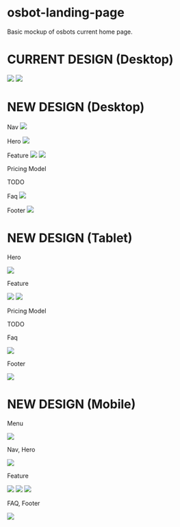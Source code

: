 # osbot-landing-page
Basic mockup of osbots current home page.


# CURRENT DESIGN (Desktop)
![](https://i.imgur.com/ywaFuCW.jpeg)
![](https://i.imgur.com/alNO53k.png)





# NEW DESIGN (Desktop)

Nav
![](https://i.imgur.com/shNFgft.gif)

Hero
![](https://i.imgur.com/7zAw0JU.png)

Feature
![](https://i.imgur.com/V0hodPP.png)
![](https://i.imgur.com/8qUmRH7.png)

Pricing Model

TODO

Faq
![](https://i.imgur.com/4jvHBts.png)

Footer
![](https://i.imgur.com/g83EpVc.png)




# NEW DESIGN (Tablet)

Hero

![](https://i.imgur.com/OCTQ2ns.png)

Feature

![](https://i.imgur.com/ry3N1nP.png)
![](https://i.imgur.com/WzOg8Ke.png)

Pricing Model

TODO

Faq

![](https://i.imgur.com/VhkfIFB.png)

Footer

![](https://i.imgur.com/O7SFX5p.png)




# NEW DESIGN (Mobile)

Menu

![](https://i.imgur.com/ga5GHYT.png)

Nav, Hero

![](https://i.imgur.com/k4hyGA8.png)

Feature

![](https://i.imgur.com/P0AhNRQ.png)
![](https://i.imgur.com/qxfGANW.png)
![](https://i.imgur.com/JXXaAQW.png)

FAQ, Footer

![](https://i.imgur.com/VIrx6b8.png)

